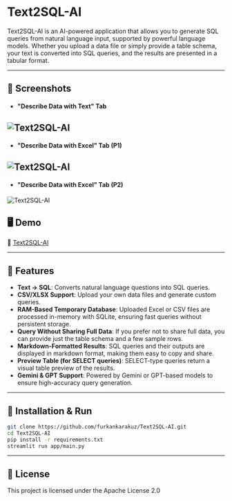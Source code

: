 # Text2SQL-AI

Text2SQL-AI is an AI-powered application that allows you to generate SQL queries from natural language input, supported by powerful language models. Whether you upload a data file or simply provide a table schema, your text is converted into SQL queries, and the results are presented in a tabular format.

---

## 📸 Screenshots

* #### "Describe Data with Text" Tab
![Text2SQL-AI](https://github.com/user-attachments/assets/c33a5d56-b3c3-4adc-96d6-082d15079429)
---
* #### "Describe Data with Excel" Tab (P1)
![Text2SQL-AI](https://github.com/user-attachments/assets/bab94352-1fcf-4bc9-bc74-5cd9ae2612e2)
---
* #### "Describe Data with Excel" Tab (P2)
![Text2SQL-AI](https://github.com/user-attachments/assets/000c5681-0cf2-4ec5-b5cb-7f7f84be0951)


## 🖥️ Demo

🔗 [Text2SQL-AI](https://text2sql-ai-demo.streamlit.app)

---

## 🚀 Features

* **Text → SQL**: Converts natural language questions into SQL queries.
* **CSV/XLSX Support**: Upload your own data files and generate custom queries.
* **RAM-Based Temporary Database**: Uploaded Excel or CSV files are processed in-memory with SQLite, ensuring fast queries without persistent storage.
* **Query Without Sharing Full Data**: If you prefer not to share full data, you can provide just the table schema and a few sample rows.
* **Markdown-Formatted Results**: SQL queries and their outputs are displayed in markdown format, making them easy to copy and share.
* **Preview Table (for SELECT queries)**: SELECT-type queries return a visual table preview of the results.
* **Gemini & GPT Support**: Powered by Gemini or GPT-based models to ensure high-accuracy query generation.

---

## 🔧 Installation & Run

```bash
git clone https://github.com/furkankarakuz/Text2SQL-AI.git
cd Text2SQL-AI
pip install -r requirements.txt
streamlit run app/main.py
```

---

## 📄 License

This project is licensed under the Apache License 2.0
